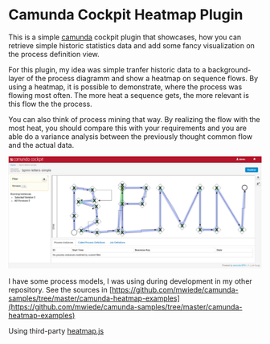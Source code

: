 Camunda Cockpit Heatmap Plugin
=======================================

This is a simple [camunda](http://www.camunda.org) cockpit plugin that showcases, how you can retrieve simple historic statistics data and add some fancy visualization on the process definition view.

For this plugin, my idea was simple tranfer historic data to a background-layer of the process diagramm and show a heatmap on sequence flows. By using a heatmap, it is possible to demonstrate, where the process was flowing most often. The more heat a sequence gets, the more relevant is this flow the the process.

You can also think of process mining that way. By realizing the flow with the most heat, you should compare this with your requirements and you are able do a variance analysis between the previously thought common flow and the actual data.

![Screenshot](Screenshot1.png?raw=true "Screenshot")

I have some process models, I was using during development in my other repository. See the sources in [https://github.com/mwiede/camunda-samples/tree/master/camunda-heatmap-examples](https://github.com/mwiede/camunda-samples/tree/master/camunda-heatmap-examples)

Using third-party [heatmap.js](https://github.com/pa7/heatmap.js)